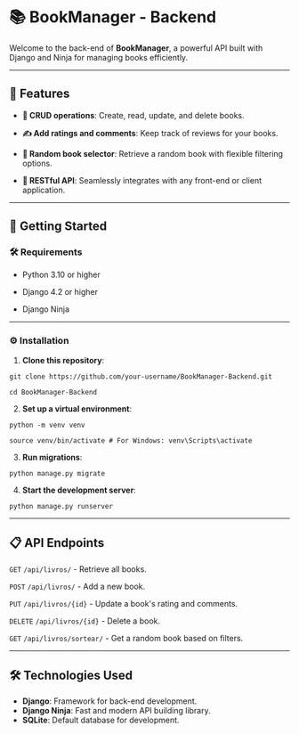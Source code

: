 # 📚 **BookManager - Backend**

Welcome to the back-end of **BookManager**, a powerful API built with Django and Ninja for managing books efficiently.

  

---

  

## 🌟 **Features**

-  **📖 CRUD operations**: Create, read, update, and delete books.

-  **✍️ Add ratings and comments**: Keep track of reviews for your books.

-  **🎲 Random book selector**: Retrieve a random book with flexible filtering options.

-  **🔗 RESTful API**: Seamlessly integrates with any front-end or client application.

  

---

  

## 🚀 **Getting Started**

  

### 🛠️ **Requirements**

- Python 3.10 or higher

- Django 4.2 or higher

- Django Ninja

  

---

  

### ⚙️ **Installation**

  

1.  **Clone this repository**:

`git clone https://github.com/your-username/BookManager-Backend.git`

`cd BookManager-Backend`

  

2.  **Set up a virtual environment**:

  

`python -m venv venv`

`source venv/bin/activate # For Windows: venv\Scripts\activate`



3.  **Run migrations**:

  

`python manage.py migrate`

  

4.  **Start the development server**:

`python manage.py runserver`



---



## 📋 **API Endpoints**


`GET` `/api/livros/` - Retrieve all books.

`POST` `/api/livros/` - Add a new book.

`PUT` `/api/livros/{id}` - Update a book's rating and comments.

`DELETE` `/api/livros/{id}` - Delete a book.

`GET` `/api/livros/sortear/` - Get a random book based on filters.

----------

## 🛠️ **Technologies Used**

-   **Django**: Framework for back-end development.
-   **Django Ninja**: Fast and modern API building library.
-   **SQLite**: Default database for development.